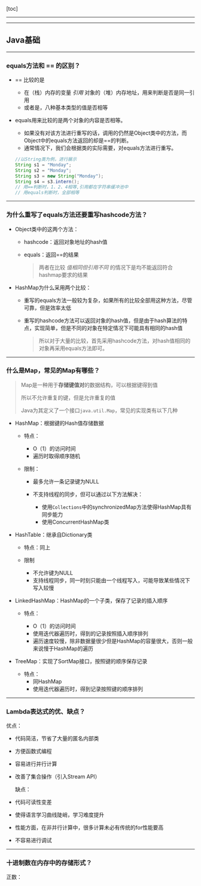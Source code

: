 [toc]

---

---

## Java基础 ##

---

### equals方法和 == 的区别？ ###

-   == 比较的是

    - 在（栈）内存的变量 *引用* 对象的（堆）内存地址，用来判断是否是同一引用
    - 或者是，八种基本类型的值是否相等

- equals用来比较的是两个对象的内容是否相等。

    - 如果没有对该方法进行重写的话，调用的仍然是Object类中的方法，而Object中的equals方法返回的却是==的判断。
    - 通常情况下，我们会根据类的实际需要，对equals方法进行重写。

    ```java
    //以String类为例，进行展示
    String s1 = "Monday";
    String s2 = "Monday";
    String s3 = new String("Monday");
    String s4 = s3.intern(); 
    // 用==判断时，1、2、4相等,引用都在字符串缓冲池中
    // 用equals判断时，全部相等
    ```

    

---

### 为什么重写了equals方法还要重写hashcode方法？ ###

- Object类中的这两个方法：

    - hashcode：返回对象地址的hash值

    - equals：返回==的结果

        > 两者在比较 *值相同但引用不同* 的情况下是均不能返回符合hashmap要求的结果

- HashMap为什么采用两个比较：

    - 重写的equals方法一般较为复杂，如果所有的比较全部用这种方法，尽管可靠，但是效率太低

    - 重写的hashcode方法可以返回对象的hash值，但是由于hash算法的特点，实现简单，但是不同的对象在特定情况下可能具有相同的hash值

        > 所以对于大量的比较，首先采用hashcode方法，对hash值相同的对象再采用equals方法即可。

---

### 什么是Map，常见的Map有哪些？ ###

> Map是一种用于**存储键值对**的数据结构，可以根据键得到值
>
> 所以不允许重复的键，但是允许重复的值
>
> Java为其定义了一个接口```java.util.Map```，常见的实现类有以下几种

- HashMap：根据键的Hash值存储数据

    - 特点：

        - O（1）的访问时间
        - 遍历时取得顺序随机

    - 限制：

        - 最多允许一条记录键为NULL

        - 不支持线程的同步，但可以通过以下方法解决：

            - 使用```Collections```中的synchronizedMap方法使得HashMap具有同步能力
            - 使用ConcurrentHashMap类

            

- HashTable：继承自Dictionary类

    - 特点：同上

    - 限制

        - 不允许键为NULL
        - 支持线程同步，同一时刻只能由一个线程写入，可能导致某些情况下写入较慢

        

- LinkedHashMap：HashMap的一个子类，保存了记录的插入顺序

    - 特点：

        - O（1）的访问时间
        - 使用迭代器遍历时，得到的记录按照插入顺序排列
        - 遍历速度较慢，除非数据量很少但是HashMap的容量很大，否则一般来说慢于HashMap的遍历

        

- TreeMap：实现了SortMap接口，按照键的顺序保存记录

    - 特点：
        - 同HashMap
        - 使用迭代器遍历时，得到记录按照键的顺序排列

---

### Lambda表达式的优、缺点？ ###



优点： 

- 代码简洁，节省了大量的匿名内部类
- 方便函数式编程 
- 容易进行并行计算 
- 改善了集合操作（引入Stream API） 

  缺点： 

- 代码可读性变差 
- 使得语言学习曲线陡峭，学习难度提升 
- 性能方面，在非并行计算中，很多计算未必有传统的for性能要高 
- 不容易进行调试

---

### 十进制数在内存中的存储形式？ ###

正数：